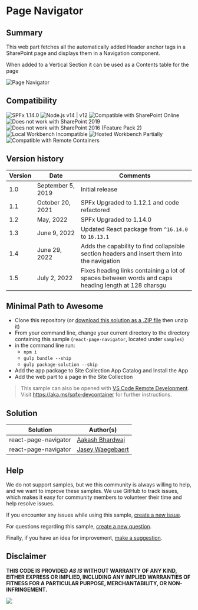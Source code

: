 # Page Navigator

## Summary

This web part fetches all the automatically added Header anchor tags in a SharePoint page and displays them in a Navigation component.

When added to a Vertical Section it can be used as a Contents table for the page

![Page Navigator](./assets/PageNavigator.gif)

## Compatibility

![SPFx 1.14.0](https://img.shields.io/badge/SPFx-1.14.0-green.svg)
![Node.js v14 | v12](https://img.shields.io/badge/Node.js-v14%20%7C%20v12-green.svg)
![Compatible with SharePoint Online](https://img.shields.io/badge/SharePoint%20Online-Compatible-green.svg)
![Does not work with SharePoint 2019](https://img.shields.io/badge/SharePoint%20Server%202019-Incompatible-red.svg "SharePoint Server 2019 requires SPFx 1.4.1 or lower")
![Does not work with SharePoint 2016 (Feature Pack 2)](https://img.shields.io/badge/SharePoint%20Server%202016%20(Feature%20Pack%202)-Incompatible-red.svg "SharePoint Server 2016 Feature Pack 2 requires SPFx 1.1")
![Local Workbench Incompatible](https://img.shields.io/badge/Local%20Workbench-Incompatible-red.svg "The solution requires access to the page structure")
![Hosted Workbench Partially](https://img.shields.io/badge/Hosted%20Workbench-Partially-yellow.svg "The solution needs to run on a hosted page to work as intended")
![Compatible with Remote Containers](https://img.shields.io/badge/Remote%20Containers-Compatible-green.svg)

## Version history

Version|Date|Comments
-------|----|--------
1.0|September 5, 2019|Initial release
1.1|October 20, 2021|SPFx Upgraded to 1.12.1 and code refactored
1.2|May, 2022|SPFx Upgraded to 1.14.0
1.3|June 9, 2022|Updated React package from `^16.14.0` to `16.13.1`
1.4|June 29, 2022|Adds the capability to find collapsible section headers and insert them into the navigation
1.5|July 2, 2022|Fixes heading links containing a lot of spaces between words and caps heading length at 128 charsgu

## Minimal Path to Awesome

* Clone this repository (or [download this solution as a .ZIP file](https://pnp.github.io/download-partial/?url=https://github.com/pnp/sp-dev-fx-webparts/tree/main/samples/react-page-navigator) then unzip it)
* From your command line, change your current directory to the directory containing this sample (`react-page-navigator`, located under `samples`)
* in the command line run:
  * `npm i`
  * `gulp bundle --ship`
  * `gulp package-solution --ship`
* Add the app package to Site Collection App Catalog and Install the App
* Add the web part to a page in the Site Collection

> This sample can also be opened with [VS Code Remote Development](https://code.visualstudio.com/docs/remote/remote-overview). Visit <https://aka.ms/spfx-devcontainer> for further instructions.

## Solution

Solution|Author(s)
--------|---------
react-page-navigator|[Aakash Bhardwaj](https://github.com/aakashbhardwaj619)
react-page-navigator|[Jasey Waegebaert](https://github.com/Jwaegebaert)

## Help

We do not support samples, but we this community is always willing to help, and we want to improve these samples. We use GitHub to track issues, which makes it easy for  community members to volunteer their time and help resolve issues.

If you encounter any issues while using this sample, [create a new issue](https://github.com/pnp/sp-dev-fx-webparts/issues/new?assignees=&labels=Needs%3A+Triage+%3Amag%3A%2Ctype%3Abug-suspected%2Csample%3A%20react-page-navigator&template=bug-report.yml&sample=react-page-navigator&authors=@aakashbhardwaj619&title=react-page-navigator%20-%20).

For questions regarding this sample, [create a new question](https://github.com/pnp/sp-dev-fx-webparts/issues/new?assignees=&labels=Needs%3A+Triage+%3Amag%3A%2Ctype%3Aquestion%2Csample%3A%20react-page-navigator&template=question.yml&sample=react-page-navigator&authors=@aakashbhardwaj619&title=react-page-navigator%20-%20).

Finally, if you have an idea for improvement, [make a suggestion](https://github.com/pnp/sp-dev-fx-webparts/issues/new?assignees=&labels=Needs%3A+Triage+%3Amag%3A%2Ctype%3Aenhancement%2Csample%3A%20react-page-navigator&template=question.yml&sample=react-page-navigator&authors=@aakashbhardwaj619&title=react-page-navigator%20-%20).

## Disclaimer

**THIS CODE IS PROVIDED *AS IS* WITHOUT WARRANTY OF ANY KIND, EITHER EXPRESS OR IMPLIED, INCLUDING ANY IMPLIED WARRANTIES OF FITNESS FOR A PARTICULAR PURPOSE, MERCHANTABILITY, OR NON-INFRINGEMENT.**

<img src="https://pnptelemetry.azurewebsites.net/sp-dev-fx-webparts/samples/react-page-navigator" />
